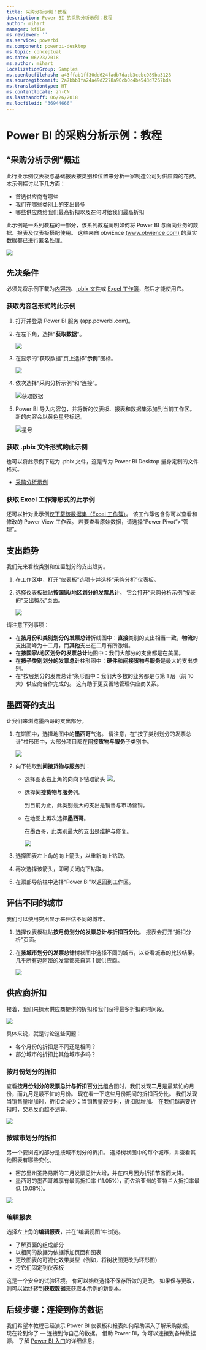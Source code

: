 ```yaml
---
title: 采购分析示例：教程
description: Power BI 的采购分析示例：教程
author: mihart
manager: kfile
ms.reviewer: ''
ms.service: powerbi
ms.component: powerbi-desktop
ms.topic: conceptual
ms.date: 06/23/2018
ms.author: mihart
LocalizationGroup: Samples
ms.openlocfilehash: a43ffab1ff30dd624fadb7dacb3cebc989ba3128
ms.sourcegitcommit: 2a7bbb1fa24a49d2278a90cb0c4be543d7267bda
ms.translationtype: HT
ms.contentlocale: zh-CN
ms.lasthandoff: 06/26/2018
ms.locfileid: "36944666"
---
```

# <a name="procurement-analysis-sample-for-power-bi-take-a-tour"></a>Power BI 的采购分析示例：教程

## <a name="overview-of-the-procurement-analysis-sample"></a>“采购分析示例”概述
此行业示例仪表板与基础报表按类别和位置来分析一家制造公司对供应商的花费。 本示例探讨以下几方面：

* 首选供应商有哪些
* 我们在哪些类别上的支出最多
* 哪些供应商给我们最高折扣以及在何时给我们最高折扣

此示例是一系列教程的一部分，该系列教程阐明如何将 Power BI 与面向业务的数据、报表及仪表板搭配使用。 这些来自 obviEnce [(www.obvience.com)](http://www.obvience.com/) 的真实数据都已进行匿名处理。

![](media/sample-procurement/procurement1.png)

## <a name="prerequisites"></a>先决条件

 必须先将示例下载为[内容包](https://docs.microsoft.com/power-bi/sample-procurement#get-the-content-pack-for-this-sample)、[.pbix 文件](http://download.microsoft.com/download/D/5/3/D5390069-F723-413B-8D27-5888500516EB/Procurement%20Analysis%20Sample%20PBIX.pbix)或 [Excel 工作簿](http://go.microsoft.com/fwlink/?LinkId=529784)，然后才能使用它。

### <a name="get-the-content-pack-for-this-sample"></a>获取内容包形式的此示例

1. 打开并登录 Power BI 服务 (app.powerbi.com)。
2. 在左下角，选择“**获取数据**”。
   
    ![](media/sample-datasets/power-bi-get-data.png)
3. 在显示的“获取数据”页上选择“**示例**”图标。
   
   ![](media/sample-datasets/power-bi-samples-icon.png)
4. 依次选择“采购分析示例”和“连接”。  
  
   ![获取数据](media/sample-procurement/procurement1a.png)
   
5. Power BI 导入内容包，并将新的仪表板、报表和数据集添加到当前工作区。 新的内容会以黄色星号标记。 
   
   ![星号](media/sample-procurement/procurement1b.png)
  
### <a name="get-the-pbix-file-for-this-sample"></a>获取 .pbix 文件形式的此示例

也可以将此示例下载为 .pbix 文件，这是专为 Power BI Desktop 量身定制的文件格式。 

 * [采购分析示例](http://download.microsoft.com/download/D/5/3/D5390069-F723-413B-8D27-5888500516EB/Procurement%20Analysis%20Sample%20PBIX.pbix)

### <a name="get-the-excel-workbook-for-this-sample"></a>获取 Excel 工作簿形式的此示例
还可以针对此示例[仅下载该数据集（Excel 工作簿）](http://go.microsoft.com/fwlink/?LinkId=529784)。 该工作簿包含你可以查看和修改的 Power View 工作表。 若要查看原始数据，请选择“Power Pivot”>“管理”。


## <a name="spending-trends"></a>支出趋势
我们先来看按类别和位置划分的支出趋势。  

1. 在工作区中，打开“仪表板”选项卡并选择“采购分析”仪表板。
2. 选择仪表板磁贴**按国家/地区划分的发票总计**。 它会打开“采购分析示例”报表的“支出概况”页面。

    ![](media/sample-procurement/procurement2.png)

请注意下列事项：

* 在**按月份和类别划分的发票总计**折线图中：**直接**类别的支出相当一致，**物流**的支出高峰为十二月，而**其他**支出在二月有所激增。
* 在**按国家/地区划分的发票总计**地图中：我们大部分的支出都是在美国。
* 在**按子类别划分的发票总计**柱形图中：**硬件**和**间接货物与服务**是最大的支出类别。
* 在“按层划分的发票总计”条形图中：我们大多数的业务都是与第 1 层（前 10 大）供应商合作完成的。 这有助于更妥善地管理供应商关系。

## <a name="spending-in-mexico"></a>墨西哥的支出
让我们来浏览墨西哥的支出部分。

1. 在饼图中，选择地图中的**墨西哥**气泡。 请注意，在“按子类别划分的发票总计”柱形图中，大部分项目都在**间接货物与服务**子类别中。

   ![](media/sample-procurement/pbi_procsample_spendmexico.png)
2. 向下钻取到**间接货物与服务**列：

   * 选择图表右上角的向向下钻取箭头 ![](media/sample-procurement/pbi_drilldown_icon.png)。
   * 选择**间接货物与服务**列。

      到目前为止，此类别最大的支出是销售与市场营销。
   * 在地图上再次选择**墨西哥**。

      在墨西哥，此类别最大的支出是维护与修复。

      ![](media/sample-procurement/pbi_procsample_drill_mexico.png)
3. 选择图表左上角的向上箭头，以重新向上钻取。
4. 再次选择该箭头，即可关闭向下钻取。  
5. 在顶部导航栏中选择“Power BI”以返回到工作区。

## <a name="evaluate-different-cities"></a>评估不同的城市
我们可以使用突出显示来评估不同的城市。

1. 选择仪表板磁贴**按月份划分的发票总计与折扣百分比**。 报表会打开“折扣分析”页面。
2. 在**按城市划分的发票总计**树状图中选择不同的城市，以查看城市的比较结果。 几乎所有迈阿密的发票都来自第 1 层供应商。

   ![](media/sample-procurement/pbi_procsample_miamitreemap2.png)

## <a name="vendor-discounts"></a>供应商折扣
接着，我们来探索供应商提供的折扣和我们获得最多折扣的时间段。

![](media/sample-procurement/procurement4.png)

具体来说，就是讨论这些问题：

* 各个月份的折扣是不同还是相同？
* 部分城市的折扣比其他城市多吗？

### <a name="discount-by-month"></a>按月份划分的折扣
查看**按月份划分的发票总计与折扣百分比**组合图时，我们发现**二月**是最繁忙的月份，而**九月**是最不忙的月份。 现在看一下这些月份期间的折扣百分比。
我们发现当销售量增加时，折扣会减少；当销售量较少时，折扣就增加。 在我们越需要折扣时，交易反而越不划算。

![](media/sample-procurement/procurement5.png)

### <a name="discount-by-city"></a>按城市划分的折扣
另一个要浏览的部分是按城市划分的折扣。 选择树状图中的每个城市，并查看其他图表有哪些变化。

* 密苏里州圣路易斯的二月发票总计大增，并在四月因为折扣节省而大降。
* 墨西哥的墨西哥城享有最高折扣率 (11.05%)，而佐治亚州的亚特兰大折扣率最低 (0.08%)。

![](media/sample-procurement/procurement6.png)

### <a name="edit-the-report"></a>编辑报表
选择左上角的**编辑报表**，并在“编辑视图”中浏览。

* 了解页面的组成部分
* 以相同的数据为依据添加页面和图表
* 更改图表的可视化效果类型（例如，将树状图更改为环形图）
* 将它们固定到仪表板

这是一个安全的试验环境。 你可以始终选择不保存所做的更改。 如果保存更改，则可以始终转到**获取数据**来获取本示例的新副本。

## <a name="next-steps-connect-to-your-data"></a>后续步骤：连接到你的数据
我们希望本教程已经演示 Power BI 仪表板和报表如何帮助深入了解采购数据。 现在轮到你了 — 连接到你自己的数据。 借助 Power BI，你可以连接到各种数据源。 了解 [Power BI 入门](service-get-started.md)的详细信息。

